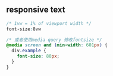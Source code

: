 
## responsive text
```css
/* 1vw = 1% of viewport width */
font-size:8vw

/* 或者使用media query 修改fontsize */
@media screen and (min-width: 601px) {
  div.example {
    font-size: 80px;
  }
}
```